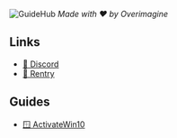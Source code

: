 ![GuideHub](https://i.imgur.com/PnVR5Hu.jpg)
*Made with ❤ by Overimagine*

## Links
- [👾 Discord](https://discord.gg/nWWfBMtBSk)
- [📃 Rentry](https://rentry.co/GuideHub)

## Guides
- [🪟 ActivateWin10](https://github.com/Overimagine1/GuideHub/blob/main/Guides/ActivateWin10.md)
